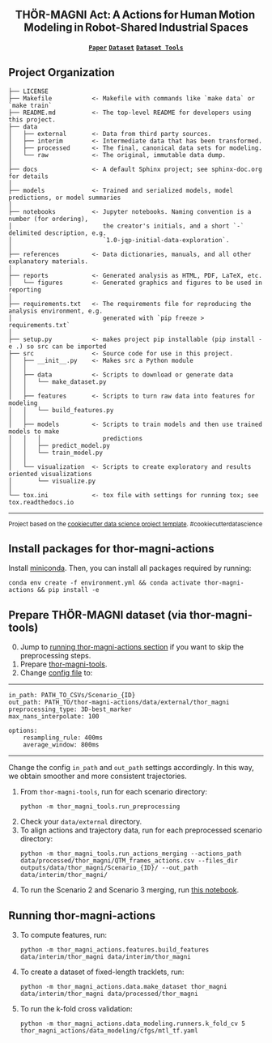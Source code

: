 <h2 align="center">THÖR-MAGNI Act:&thinsp;A&thinsp;Actions&thinsp;for&thinsp;Human&thinsp;Motion&thinsp;Modeling&thinsp;in&thinsp;Robot-Shared&thinsp;Industrial&thinsp;Spaces</h2>

<p align="center">
  <a href="https://arxiv.org/abs/2403.09285"><strong><code>Paper</code></strong></a>
  <a href="https://github.com/tmralmeida/thor-magni-tools/tree/main"><strong><code>Dataset</code></strong></a>
  <a href="https://magni-dash.streamlit.app"><strong><code>Dataset Tools</code></strong></a>
</p>


Project Organization
------------

    ├── LICENSE
    ├── Makefile           <- Makefile with commands like `make data` or `make train`
    ├── README.md          <- The top-level README for developers using this project.
    ├── data
    │   ├── external       <- Data from third party sources.
    │   ├── interim        <- Intermediate data that has been transformed.
    │   ├── processed      <- The final, canonical data sets for modeling.
    │   └── raw            <- The original, immutable data dump.
    │
    ├── docs               <- A default Sphinx project; see sphinx-doc.org for details
    │
    ├── models             <- Trained and serialized models, model predictions, or model summaries
    │
    ├── notebooks          <- Jupyter notebooks. Naming convention is a number (for ordering),
    │                         the creator's initials, and a short `-` delimited description, e.g.
    │                         `1.0-jqp-initial-data-exploration`.
    │
    ├── references         <- Data dictionaries, manuals, and all other explanatory materials.
    │
    ├── reports            <- Generated analysis as HTML, PDF, LaTeX, etc.
    │   └── figures        <- Generated graphics and figures to be used in reporting
    │
    ├── requirements.txt   <- The requirements file for reproducing the analysis environment, e.g.
    │                         generated with `pip freeze > requirements.txt`
    │
    ├── setup.py           <- makes project pip installable (pip install -e .) so src can be imported
    ├── src                <- Source code for use in this project.
    │   ├── __init__.py    <- Makes src a Python module
    │   │
    │   ├── data           <- Scripts to download or generate data
    │   │   └── make_dataset.py
    │   │
    │   ├── features       <- Scripts to turn raw data into features for modeling
    │   │   └── build_features.py
    │   │
    │   ├── models         <- Scripts to train models and then use trained models to make
    │   │   │                 predictions
    │   │   ├── predict_model.py
    │   │   └── train_model.py
    │   │
    │   └── visualization  <- Scripts to create exploratory and results oriented visualizations
    │       └── visualize.py
    │
    └── tox.ini            <- tox file with settings for running tox; see tox.readthedocs.io


--------

<p><small>Project based on the <a target="_blank" href="https://drivendata.github.io/cookiecutter-data-science/">cookiecutter data science project template</a>. #cookiecutterdatascience</small></p>


## Install packages for thor-magni-actions

Install [miniconda](http://docs.conda.io/en/latest/miniconda.html). Then, you can install all packages required by running:

```
conda env create -f environment.yml && conda activate thor-magni-actions && pip install -e
```


## Prepare THÖR-MAGNI dataset (via thor-magni-tools)

0. Jump to [running thor-magni-actions section](##runningthormagniactions) if you want to skip the preprocessing steps.
1. Prepare [thor-magni-tools](https://github.com/tmralmeida/thor-magni-tools).
2. Change [config file](https://github.com/tmralmeida/thor-magni-tools-new/blob/main/thor_magni_tools/preprocessing/cfg.yaml) to:
------------
    in_path: PATH_TO_CSVs/Scenario_{ID}
    out_path: PATH_TO/thor-magni-actions/data/external/thor_magni
    preprocessing_type: 3D-best_marker 
    max_nans_interpolate: 100 

    options: 
        resampling_rule: 400ms 
        average_window: 800ms 
------------
Change the config `in_path` and `out_path` settings accordingly. In this way, we obtain smoother and more consistent trajectories.

1. From `thor-magni-tools`, run for each scenario directory:
   ```
   python -m thor_magni_tools.run_preprocessing
   ```
2. Check your `data/external` directory.
3. To align actions and trajectory data, run for each preprocessed scenario directory:
    ```
    python -m thor_magni_tools.run_actions_merging --actions_path data/processed/thor_magni/QTM_frames_actions.csv --files_dir outputs/data/thor_magni/Scenario_{ID}/ --out_path data/interim/thor_magni/
    ```
4. To run the Scenario 2 and Scenario 3 merging, run [this notebook](https://github.com/tmralmeida/thor-magni-actions/blob/main/notebooks/2-merge-scenarios-data.ipynb).

## Running thor-magni-actions

3. To compute features, run:
   ```
   python -m thor_magni_actions.features.build_features data/interim/thor_magni data/interim/thor_magni
   ```
4. To create a dataset of fixed-length tracklets, run:
    ```
    python -m thor_magni_actions.data.make_dataset thor_magni data/interim/thor_magni data/processed/thor_magni
    ```
5. To run the k-fold cross validation:
    ```
    python -m thor_magni_actions.data_modeling.runners.k_fold_cv 5 thor_magni_actions/data_modeling/cfgs/mtl_tf.yaml
    ```